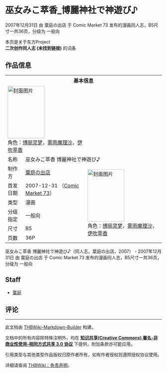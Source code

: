 # 巫女みこ萃香_博麗神社で神遊び♪

<!-- source html: G:\repos\THBWiki-Markdown-Builder\THBWikiMarkdown\Temp\main\4\46\ns0%3A%E5%B7%AB%E5%A5%B3%E3%81%BF%E3%81%93%E8%90%83%E9%A6%99_%E5%8D%9A%E9%BA%97%E7%A5%9E%E7%A4%BE%E3%81%A7%E7%A5%9E%E9%81%8A%E3%81%B3%E2%99%AA.html -->

2007年12月31日 由 葉庭の出店 于 Comic Market 73 发布的漫画同人志，B5尺寸一共36页，分级为 一般向

本页是关于东方Project  
 **二次创作同人志 (未找到链接)** 的词条

## 作品信息

<table><tbody><tr><th colspan="3">基本信息</th></tr><tr><td class="cover-artwork-mobile" colspan="2"><a href="./文件-巫女みこ萃香_博麗神社で神遊び♪封面.jpg.md" class="image" title="封面图片"><img alt="封面图片" src="https://upload.thwiki.cc/thumb/6/6f/%E5%B7%AB%E5%A5%B3%E3%81%BF%E3%81%93%E8%90%83%E9%A6%99_%E5%8D%9A%E9%BA%97%E7%A5%9E%E7%A4%BE%E3%81%A7%E7%A5%9E%E9%81%8A%E3%81%B3%E2%99%AA%E5%B0%81%E9%9D%A2.jpg/118px-%E5%B7%AB%E5%A5%B3%E3%81%BF%E3%81%93%E8%90%83%E9%A6%99_%E5%8D%9A%E9%BA%97%E7%A5%9E%E7%A4%BE%E3%81%A7%E7%A5%9E%E9%81%8A%E3%81%B3%E2%99%AA%E5%B0%81%E9%9D%A2.jpg" decoding="async" loading="lazy" width="118" height="168" srcset="https://upload.thwiki.cc/thumb/6/6f/%E5%B7%AB%E5%A5%B3%E3%81%BF%E3%81%93%E8%90%83%E9%A6%99_%E5%8D%9A%E9%BA%97%E7%A5%9E%E7%A4%BE%E3%81%A7%E7%A5%9E%E9%81%8A%E3%81%B3%E2%99%AA%E5%B0%81%E9%9D%A2.jpg/177px-%E5%B7%AB%E5%A5%B3%E3%81%BF%E3%81%93%E8%90%83%E9%A6%99_%E5%8D%9A%E9%BA%97%E7%A5%9E%E7%A4%BE%E3%81%A7%E7%A5%9E%E9%81%8A%E3%81%B3%E2%99%AA%E5%B0%81%E9%9D%A2.jpg 1.5x, https://upload.thwiki.cc/thumb/6/6f/%E5%B7%AB%E5%A5%B3%E3%81%BF%E3%81%93%E8%90%83%E9%A6%99_%E5%8D%9A%E9%BA%97%E7%A5%9E%E7%A4%BE%E3%81%A7%E7%A5%9E%E9%81%8A%E3%81%B3%E2%99%AA%E5%B0%81%E9%9D%A2.jpg/237px-%E5%B7%AB%E5%A5%B3%E3%81%BF%E3%81%93%E8%90%83%E9%A6%99_%E5%8D%9A%E9%BA%97%E7%A5%9E%E7%A4%BE%E3%81%A7%E7%A5%9E%E9%81%8A%E3%81%B3%E2%99%AA%E5%B0%81%E9%9D%A2.jpg 2x" data-file-width="1127" data-file-height="1600"></a><div class="cover-char">角色：<a href="./博丽灵梦.md" title="博丽灵梦">博丽灵梦</a>，<a href="./雾雨魔理沙.md" title="雾雨魔理沙">雾雨魔理沙</a>，<a href="./伊吹萃香.md" title="伊吹萃香">伊吹萃香</a></div></td>
</tr><tr><td class="label">名称</td><td colspan="2"> 巫女みこ萃香 博麗神社で神遊び♪ </td></tr><tr><td class="label">制作方</td><td><a href="./葉庭の出店.md" title="葉庭の出店">葉庭の出店</a></td><td class="cover-artwork" rowspan="6" style="min-width:168px;"><a href="./文件-巫女みこ萃香_博麗神社で神遊び♪封面.jpg.md" class="image" title="封面图片"><img alt="封面图片" src="https://upload.thwiki.cc/thumb/6/6f/%E5%B7%AB%E5%A5%B3%E3%81%BF%E3%81%93%E8%90%83%E9%A6%99_%E5%8D%9A%E9%BA%97%E7%A5%9E%E7%A4%BE%E3%81%A7%E7%A5%9E%E9%81%8A%E3%81%B3%E2%99%AA%E5%B0%81%E9%9D%A2.jpg/118px-%E5%B7%AB%E5%A5%B3%E3%81%BF%E3%81%93%E8%90%83%E9%A6%99_%E5%8D%9A%E9%BA%97%E7%A5%9E%E7%A4%BE%E3%81%A7%E7%A5%9E%E9%81%8A%E3%81%B3%E2%99%AA%E5%B0%81%E9%9D%A2.jpg" decoding="async" loading="lazy" width="118" height="168" srcset="https://upload.thwiki.cc/thumb/6/6f/%E5%B7%AB%E5%A5%B3%E3%81%BF%E3%81%93%E8%90%83%E9%A6%99_%E5%8D%9A%E9%BA%97%E7%A5%9E%E7%A4%BE%E3%81%A7%E7%A5%9E%E9%81%8A%E3%81%B3%E2%99%AA%E5%B0%81%E9%9D%A2.jpg/177px-%E5%B7%AB%E5%A5%B3%E3%81%BF%E3%81%93%E8%90%83%E9%A6%99_%E5%8D%9A%E9%BA%97%E7%A5%9E%E7%A4%BE%E3%81%A7%E7%A5%9E%E9%81%8A%E3%81%B3%E2%99%AA%E5%B0%81%E9%9D%A2.jpg 1.5x, https://upload.thwiki.cc/thumb/6/6f/%E5%B7%AB%E5%A5%B3%E3%81%BF%E3%81%93%E8%90%83%E9%A6%99_%E5%8D%9A%E9%BA%97%E7%A5%9E%E7%A4%BE%E3%81%A7%E7%A5%9E%E9%81%8A%E3%81%B3%E2%99%AA%E5%B0%81%E9%9D%A2.jpg/237px-%E5%B7%AB%E5%A5%B3%E3%81%BF%E3%81%93%E8%90%83%E9%A6%99_%E5%8D%9A%E9%BA%97%E7%A5%9E%E7%A4%BE%E3%81%A7%E7%A5%9E%E9%81%8A%E3%81%B3%E2%99%AA%E5%B0%81%E9%9D%A2.jpg 2x" data-file-width="1127" data-file-height="1600"></a><div class="cover-char">角色：<a href="./博丽灵梦.md" title="博丽灵梦">博丽灵梦</a>，<a href="./雾雨魔理沙.md" title="雾雨魔理沙">雾雨魔理沙</a>，<a href="./伊吹萃香.md" title="伊吹萃香">伊吹萃香</a></div></td>
</tr><tr><td class="label">首发日期</td><td>2007-12-31&#160;（<a href="/展会作品列表?e=Comic+Market%2373">Comic Market 73</a>）</td></tr><tr><td class="label">类型</td><td>漫画</td></tr><tr><td class="label">分级指定</td><td>一般向</td></tr><tr><td class="label">尺寸</td><td>B5</td></tr><tr><td class="label">页数</td><td>36P</td></tr></tbody></table>

巫女みこ萃香 博麗神社で神遊び♪（同人志，葉庭の出店，2007） - 2007年12月31日 由 葉庭の出店 于 Comic Market 73 发布的漫画同人志，B5尺寸一共36页，分级为 一般向

## Staff
- [葉庭](./葉庭.md)


## 评论




---

此文档由 [THBWiki-Markdown-Builder](https://github.com/Delsin-Yu/THBWiki-Markdown-Builder) 构建。

文档中的所有内容除特殊注明外，均在 [**知识共享(Creative Commons) 署名-非商业性使用-相同方式共享 3.0 协议**](https://creativecommons.org/licenses/by-sa/3.0/deed.zh-hans) 下提供，附加条款亦可能应用。

引用类型与其他类型作品版权归原作者所有，如有作者授权则遵照授权协议使用。

详细请查阅 [THBWiki：免责声明](https://thbwiki.cc/THBWiki:%E5%85%8D%E8%B4%A3%E5%A3%B0%E6%98%8E)。

